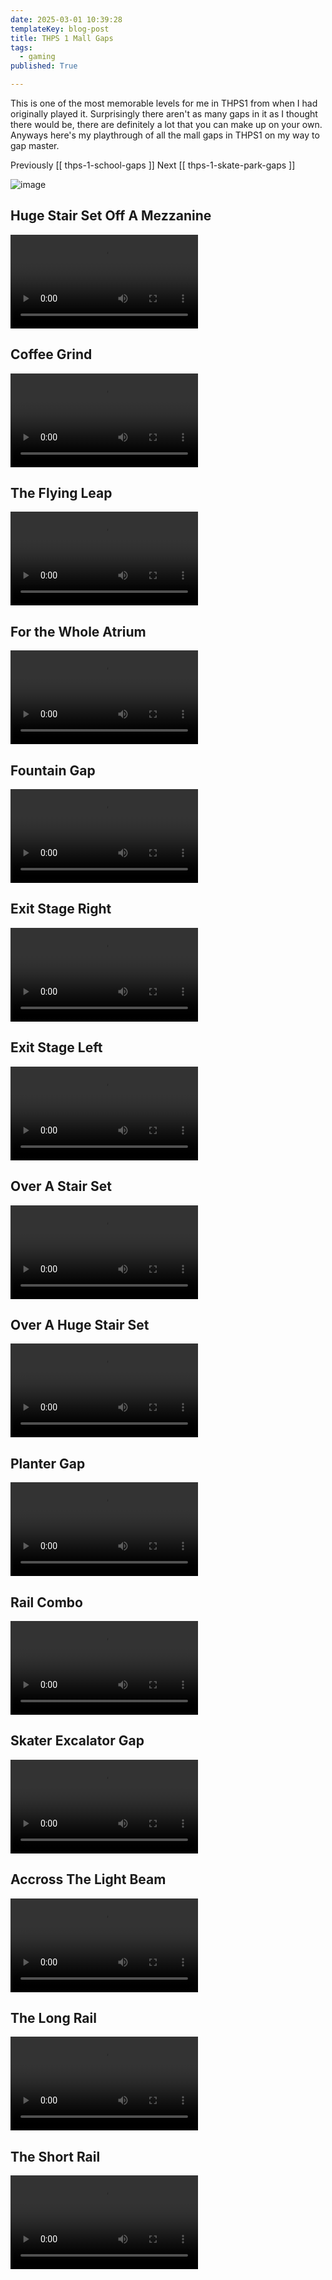 ```yaml
---
date: 2025-03-01 10:39:28
templateKey: blog-post
title: THPS 1 Mall Gaps
tags:
  - gaming
published: True

---
```


This is one of the most memorable levels for me in THPS1 from when I had
originally played it.  Surprisingly there aren't as many gaps in it as I
thought there would be, there are definitely a lot that you can make up on your
own.  Anyways here's my playthrough of all the mall gaps in THPS1 on my way to gap master.

Previously [[ thps-1-school-gaps ]]
Next [[ thps-1-skate-park-gaps ]]

![image](https://dropper.wayl.one/api/file/e4c2feb1-4d5c-480d-b9bd-7e98b9a7c58c.webp)

## Huge Stair Set Off A Mezzanine

![THPS1-3-HugeStairSetOffAMezzanine.mp4](https://dropper.wayl.one/api/file/dacd5c3a-1ded-470b-86fa-cb13c4f9fad0.mp4)

## Coffee Grind

![THPS1-3-CoffeeGrind.mp4](https://dropper.wayl.one/api/file/4803cb45-6773-44c3-8650-536423d40741.mp4)

## The Flying Leap

![THPS1-3-TheFlyingLeap.mp4](https://dropper.wayl.one/api/file/c9e6fe6a-a06b-4304-828f-004f7758694e.mp4)

## For the Whole Atrium

![THPS1-3-ForTheWholeAtrium.mp4](https://dropper.wayl.one/api/file/3319839a-b57a-4ea9-99ed-744471bfd377.mp4)

## Fountain Gap

![THPS1-3-FountainGap.mp4](https://dropper.wayl.one/api/file/030956f6-d827-41da-8577-85e0e76f9041.mp4)

## Exit Stage Right

![THPS1-3-ExitStageRight.mp4](https://dropper.wayl.one/api/file/212eef81-eeb2-48c4-b8a4-392c1e6479e1.mp4)

## Exit Stage Left

![THPS1-3-ExitStageLeft.mp4](https://dropper.wayl.one/api/file/8d9957e7-7cbd-4822-8b26-df9b9dc3f783.mp4)

## Over A Stair Set

![THPS1-3-OverAStairSet.mp4](https://dropper.wayl.one/api/file/8c417457-0ea9-481d-af29-397fa2cbf1fa.mp4)

## Over A Huge Stair Set

![THPS1-3-OverAHugeStairSet.mp4](https://dropper.wayl.one/api/file/4aa2815f-f1c8-473e-8ede-2235a1f3b9ad.mp4)

## Planter Gap

![THPS1-3-PlanterGap.mp4](https://dropper.wayl.one/api/file/de81b233-d43d-4696-9e48-f84e8ecdb971.mp4)

## Rail Combo

![THPS1-3-RailCombo.mp4](https://dropper.wayl.one/api/file/7edde848-0f0e-4160-b68b-17f9f567ab4b.mp4)

## Skater Excalator Gap

![THPS1-3-SkaterEscalatorGap.mp4](https://dropper.wayl.one/api/file/d11a86da-56b0-4578-a5ff-eb752cbc4478.mp4)

## Accross The Light Beam

![THPS1-3-AcrossTheLightBeam.mp4](https://dropper.wayl.one/api/file/0888bd4b-4f57-41e8-8b43-78c665d13ec9.mp4)

## The Long Rail

![THPS1-3-TheLongRail.mp4](https://dropper.wayl.one/api/file/79d246e4-5fef-4061-a60f-7fdac6b8e5d8.mp4)

## The Short Rail

![THPS1-3-TheShortRail.mp4](https://dropper.wayl.one/api/file/eaa5a04e-1f9b-48b6-ba9b-24f0923efeb2.mp4)
